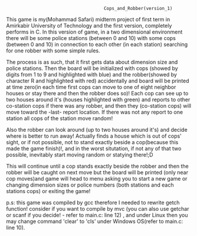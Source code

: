                                          Cops_and_Robber(version_1)


This game is my(Mohammad Safari) midterm project of first term in Amirkabir University of Technology and the first version, completely performs in C. In this version of game, in a two dimensional environment there will be some police stations (between 0 and 10) with some cops (between 0 and 10) in connection to each other (in each station) searching for one robber with some simple rules.

The process is as such, that it first gets data about dimension size and police stations. Then the board will be initialized with cops (showed by digits from 1 to 9 and highlighted with blue) and the robber(showed by character R and highlighted with red) accidentally and board will be printed at time zero(in each time first cops can move to one of eight neighbor houses or stay there and then the robber does so)!
Each cop can see up to two houses around it's (houses highlighted with green) and reports to other co-station cops if there was any robber, and then they (co-station cops) will move toward the -last- report location. If there was not any report to one station all cops of the station move random!

Also the robber can look around (up to two houses around it's) and decide where is better to run away! Actually finds a house which is out of cops' sight, or if not possible, not to stand exactly beside a cop(because this made the game finish)!, and in the worst situtation, if not any of that two possible, inevitably start moving random or statying there!;D

This will continue until a cop stands exactly beside the robber and then the robber will be caught on next move but the board will be printed (only near cop moves)and game will head to menu asking you to start a new game or changing dimension sizes or police numbers (both stations and each stations cops) or exiting the game!

p.s: this game was compiled by gcc therefore I needed to rewrite getch function! consider if you want to compile by mvc (you can also use getchar or scanf if you decide! - refer to main.c: line 12) , and under Linux then you may change command 'clear' to 'cls' under Windows OS(refer to main.c: line 10).
